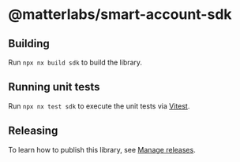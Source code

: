# @matterlabs/smart-account-sdk

## Building

Run `npx nx build sdk` to build the library.

## Running unit tests

Run `npx nx test sdk` to execute the unit tests via [Vitest](https://vitest.dev/).

## Releasing

To learn how to publish this library, see [Manage
releases](https://nx.dev/core-features/manage-releases).
